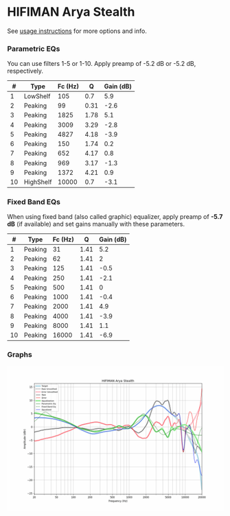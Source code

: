 # HIFIMAN Arya Stealth
See [usage instructions](https://github.com/jaakkopasanen/AutoEq#usage) for more options and info.

### Parametric EQs
You can use filters 1-5 or 1-10. Apply preamp of -5.2 dB or -5.2 dB, respectively.

|   # | Type      |   Fc (Hz) |    Q |   Gain (dB) |
|-----|-----------|-----------|------|-------------|
|   1 | LowShelf  |       105 | 0.7  |         5.9 |
|   2 | Peaking   |        99 | 0.31 |        -2.6 |
|   3 | Peaking   |      1825 | 1.78 |         5.1 |
|   4 | Peaking   |      3009 | 3.29 |        -2.8 |
|   5 | Peaking   |      4827 | 4.18 |        -3.9 |
|   6 | Peaking   |       150 | 1.74 |         0.2 |
|   7 | Peaking   |       652 | 4.17 |         0.8 |
|   8 | Peaking   |       969 | 3.17 |        -1.3 |
|   9 | Peaking   |      1372 | 4.21 |         0.9 |
|  10 | HighShelf |     10000 | 0.7  |        -3.1 |

### Fixed Band EQs
When using fixed band (also called graphic) equalizer, apply preamp of **-5.7 dB** (if available) and set gains manually with these parameters.

|   # | Type    |   Fc (Hz) |    Q |   Gain (dB) |
|-----|---------|-----------|------|-------------|
|   1 | Peaking |        31 | 1.41 |         5.2 |
|   2 | Peaking |        62 | 1.41 |         2   |
|   3 | Peaking |       125 | 1.41 |        -0.5 |
|   4 | Peaking |       250 | 1.41 |        -2.1 |
|   5 | Peaking |       500 | 1.41 |         0   |
|   6 | Peaking |      1000 | 1.41 |        -0.4 |
|   7 | Peaking |      2000 | 1.41 |         4.9 |
|   8 | Peaking |      4000 | 1.41 |        -3.9 |
|   9 | Peaking |      8000 | 1.41 |         1.1 |
|  10 | Peaking |     16000 | 1.41 |        -6.9 |

### Graphs
![](./HIFIMAN%20Arya%20Stealth.png)
